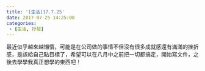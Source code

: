 ```yaml
---
title: '[生活]17.7.25'
date: 2017-07-25 14:25:00
categories:
 - [生活, 抒發]
---
```

最近似乎越來越懶惰，可能是在公司做的事情不但沒有很多成就感還有滿滿的挫折感，是該給自己點目標了，希望可以在八月中之前把一切都搞定，開始寫文件，之後去學學我真正想學的東西吧！
